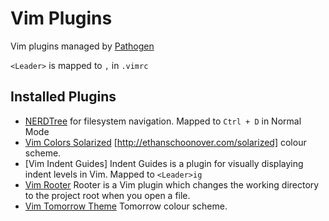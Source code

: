 # Vim Plugins

Vim plugins managed by [Pathogen](https://github.com/tpope/vim-pathogen)

`<Leader>` is mapped to `,` in `.vimrc`

## Installed Plugins

- [NERDTree](https://github.com/scrooloose/nerdtree/) for filesystem navigation. Mapped to `Ctrl + D` in Normal Mode
- [Vim Colors Solarized](https://github.com/altercation/vim-colors-solarized/) [http://ethanschoonover.com/solarized] colour scheme.
- [Vim Indent Guides] Indent Guides is a plugin for visually displaying indent levels in Vim. Mapped to `<Leader>ig`
- [Vim Rooter](https://github.com/airblade/vim-rooter/) Rooter is a Vim plugin which changes the working directory to the project root when you open a file.
- [Vim Tomorrow Theme](https://github.com/chriskempson/vim-tomorrow-theme) Tomorrow colour scheme.